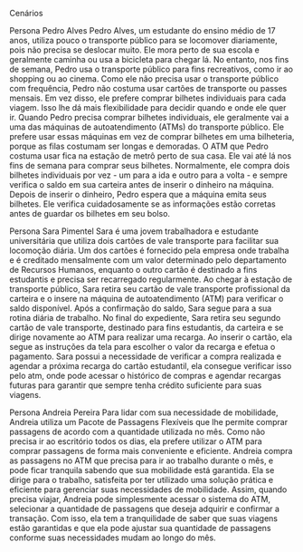 Cenários

Persona Pedro Alves
Pedro Alves, um estudante do ensino médio de 17 anos, utiliza pouco o transporte público para se locomover diariamente, pois não precisa se deslocar muito. Ele mora perto de sua escola e geralmente caminha ou usa a bicicleta para chegar lá. No entanto, nos fins de semana, Pedro usa o transporte público para fins recreativos, como ir ao shopping ou ao cinema.
Como ele não precisa usar o transporte público com frequência, Pedro não costuma usar cartões de transporte ou passes mensais. Em vez disso, ele prefere comprar bilhetes individuais para cada viagem. Isso lhe dá mais flexibilidade para decidir quando e onde ele quer ir.
Quando Pedro precisa comprar bilhetes individuais, ele geralmente vai a uma das máquinas de autoatendimento (ATMs) do transporte público. Ele prefere usar essas máquinas em vez de comprar bilhetes em uma bilheteria, porque as filas costumam ser longas e demoradas.
O ATM que Pedro costuma usar fica na estação de metrô perto de sua casa. Ele vai até lá nos fins de semana para comprar seus bilhetes. Normalmente, ele compra dois bilhetes individuais por vez - um para a ida e outro para a volta - e sempre verifica o saldo em sua carteira antes de inserir o dinheiro na máquina.
Depois de inserir o dinheiro, Pedro espera que a máquina emita seus bilhetes. Ele verifica cuidadosamente se as informações estão corretas antes de guardar os bilhetes em seu bolso. 


Persona Sara Pimentel
Sara é uma jovem trabalhadora e estudante universitária que utiliza dois cartões de vale transporte para facilitar sua locomoção diária. 
Um dos cartões é fornecido pela empresa onde trabalha e é creditado mensalmente com um valor determinado pelo departamento de Recursos Humanos, 
enquanto o outro cartão é destinado a fins estudantis e precisa ser recarregado regularmente.
Ao chegar à estação de transporte público, Sara retira seu cartão de vale transporte profissional da carteira e o insere na máquina de autoatendimento (ATM) 
para verificar o saldo disponível. Após a confirmação do saldo, Sara segue para a sua rotina diária de trabalho.
No final do expediente, Sara retira seu segundo cartão de vale transporte, destinado para fins estudantis, da carteira e se dirige novamente ao ATM para
realizar uma recarga. Ao inserir o cartão, ela segue as instruções da tela para escolher o valor da recarga e efetua o pagamento.
Sara possui a necessidade de verificar a compra realizada e agendar a próxima recarga do cartão estudantil, ela consegue verificar isso pelo
atm, onde pode acessar o histórico de compras e agendar recargas futuras para garantir que sempre tenha crédito suficiente para suas viagens.


Persona Andreia Pereira
Para lidar com sua necessidade de mobilidade, Andreia utiliza um Pacote de Passagens Flexíveis que lhe permite comprar passagens de acordo com a quantidade utilizada no mês. Como não precisa ir ao escritório todos os dias, ela prefere utilizar o ATM para comprar passagens de forma mais conveniente e eficiente.
Andreia compra as passagens no ATM que precisa para ir ao trabalho durante o mês, e pode ficar tranquila sabendo que sua mobilidade está garantida. Ela se dirige para o trabalho, satisfeita por ter utilizado uma solução prática e eficiente para gerenciar suas necessidades de mobilidade.
Assim, quando precisa viajar, Andreia pode simplesmente acessar o sistema do ATM, selecionar a quantidade de passagens que deseja adquirir e confirmar a transação. Com isso, ela tem a tranquilidade de saber que suas viagens estão garantidas e que ela pode ajustar sua quantidade de passagens conforme suas necessidades mudam ao longo do mês.

